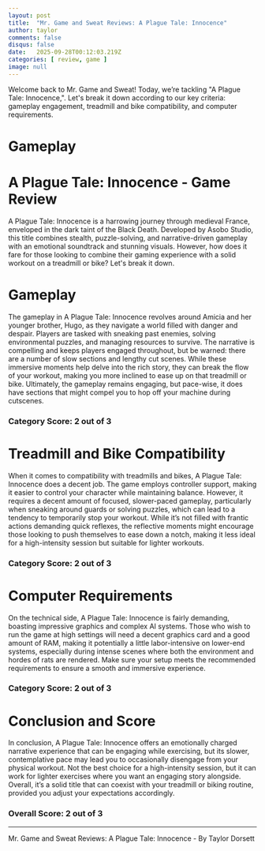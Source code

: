 ```yaml
---
layout: post
title:  "Mr. Game and Sweat Reviews: A Plague Tale: Innocence"
author: taylor
comments: false
disqus: false
date:   2025-09-28T00:12:03.219Z
categories: [ review, game ]
image: null
---
```


Welcome back to Mr. Game and Sweat! Today, we’re tackling "A Plague Tale: Innocence,". Let's break it down according to our key criteria: gameplay engagement, treadmill and bike compatibility, and computer requirements.

# Gameplay

# A Plague Tale: Innocence - Game Review

A Plague Tale: Innocence is a harrowing journey through medieval France, enveloped in the dark taint of the Black Death. Developed by Asobo Studio, this title combines stealth, puzzle-solving, and narrative-driven gameplay with an emotional soundtrack and stunning visuals. However, how does it fare for those looking to combine their gaming experience with a solid workout on a treadmill or bike? Let's break it down.

# Gameplay

The gameplay in A Plague Tale: Innocence revolves around Amicia and her younger brother, Hugo, as they navigate a world filled with danger and despair. Players are tasked with sneaking past enemies, solving environmental puzzles, and managing resources to survive. The narrative is compelling and keeps players engaged throughout, but be warned: there are a number of slow sections and lengthy cut scenes. While these immersive moments help delve into the rich story, they can break the flow of your workout, making you more inclined to ease up on that treadmill or bike. Ultimately, the gameplay remains engaging, but pace-wise, it does have sections that might compel you to hop off your machine during cutscenes.

### Category Score: 2 out of 3

# Treadmill and Bike Compatibility

When it comes to compatibility with treadmills and bikes, A Plague Tale: Innocence does a decent job. The game employs controller support, making it easier to control your character while maintaining balance. However, it requires a decent amount of focused, slower-paced gameplay, particularly when sneaking around guards or solving puzzles, which can lead to a tendency to temporarily stop your workout. While it’s not filled with frantic actions demanding quick reflexes, the reflective moments might encourage those looking to push themselves to ease down a notch, making it less ideal for a high-intensity session but suitable for lighter workouts.

### Category Score: 2 out of 3

# Computer Requirements

On the technical side, A Plague Tale: Innocence is fairly demanding, boasting impressive graphics and complex AI systems. Those who wish to run the game at high settings will need a decent graphics card and a good amount of RAM, making it potentially a little labor-intensive on lower-end systems, especially during intense scenes where both the environment and hordes of rats are rendered. Make sure your setup meets the recommended requirements to ensure a smooth and immersive experience.

### Category Score: 2 out of 3

# Conclusion and Score

In conclusion, A Plague Tale: Innocence offers an emotionally charged narrative experience that can be engaging while exercising, but its slower, contemplative pace may lead you to occasionally disengage from your physical workout. Not the best choice for a high-intensity session, but it can work for lighter exercises where you want an engaging story alongside. Overall, it’s a solid title that can coexist with your treadmill or biking routine, provided you adjust your expectations accordingly.

### Overall Score: 2 out of 3

---

Mr. Game and Sweat Reviews: A Plague Tale: Innocence - By Taylor Dorsett
